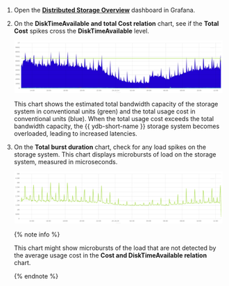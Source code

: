 1. Open the **[Distributed Storage Overview](../../../../../reference/observability/metrics/grafana-dashboards.md)** dashboard in Grafana.

1. On the **DiskTimeAvailable and total Cost relation** chart, see if the **Total Cost** spikes cross the **DiskTimeAvailable** level.

    ![](../_assets/disk-time-available--disk-cost.png)

    This chart shows the estimated total bandwidth capacity of the storage system in conventional units (green) and the total usage cost in conventional units (blue). When the total usage cost exceeds the total bandwidth capacity, the {{ ydb-short-name }} storage system becomes overloaded, leading to increased latencies.

1. On the **Total burst duration** chart, check for any load spikes on the storage system. This chart displays microbursts of load on the storage system, measured in microseconds.

    ![](../_assets/microbursts.png)

    {% note info %}

    This chart might show microbursts of the load that are not detected by the average usage cost in the **Cost and DiskTimeAvailable relation** chart.

    {% endnote %}
